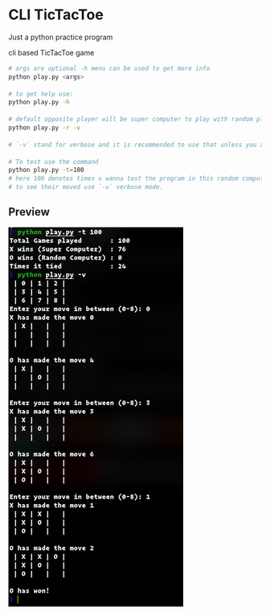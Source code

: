 # CLI TicTacToe

Just a python practice program

cli based TicTacToe game

```bash
# args are optional -h menu can be used to get more info
python play.py <args>

# to get help use:
python play.py -h

# default opposite player will be super computer to play with random player use :
python play.py -r -v

# `-v` stand for verbose and it is recommended to use that unless you are testing super computer capabilities.

# To test use the command
python play.py -t=100
# here 100 denotes times u wanna test the program in this random computer and super computer will play
# to see their moved use `-v` verbose mode.

```

## Preview

![Here should be preview](https://github.com/niksingh710/TicTacToe-Ai/blob/master/preview.png)
